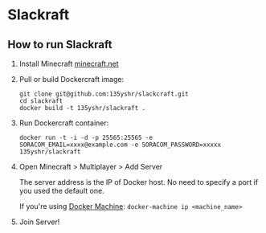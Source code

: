 Slackraft
==========


How to run Slackraft
----------------------

1. Install Minecraft [minecraft.net](https://github.com/135yshr/dockercraft)

2. Pull or build Dockercraft image:

    ```
    git clone git@github.com:135yshr/slackcraft.git
    cd slackraft
    docker build -t 135yshr/slackraft .
    ```

3. Run Dockercraft container:

    ```
    docker run -t -i -d -p 25565:25565 -e SORACOM_EMAIL=xxxx@example.com -e SORACOM_PASSWORD=xxxxx 135yshr/slackraft
    ```

4. Open Minecraft > Multiplayer > Add Server

    The server address is the IP of Docker host. No need to specify a port if you used the default one.

    If you're using [Docker Machine](https://docs.docker.com/machine/install-machine/): `docker-machine ip <machine_name>`

5. Join Server!

